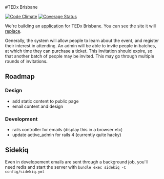 #TEDx Brisbane

[![Code Climate](https://codeclimate.com/github/net-engine/tedx-brisbane.png)](https://codeclimate.com/github/net-engine/tedx-brisbane)
[![Coverage Status](https://coveralls.io/repos/net-engine/tedx-brisbane/badge.png)](https://coveralls.io/r/net-engine/tedx-brisbane)

We're building an [application](https://github.com/net-engine/tedx-brisbane) for TEDx Brisbane. You can see the site it will [replace](http://www.tedxbrisbane.com/).

Generally, the system will allow people to learn about the event, and register their interest in attending. An admin will be able to invite people in batches, at which time they can purchase a ticket. This invitation should expire, so that another batch of people may be invited. This may go through multiple rounds of invitations.

## Roadmap
### Design
- add static content to public page
- email content and design

### Development
- rails controller for emails (display this in a browser etc)
- update active_admin for rails 4 (currently quite hacky)

## Sidekiq

Even in developement emails are sent through a background job, you'll need redis and start
the server with `bundle exec sidekiq -C config/sidekiq.yml`

